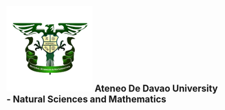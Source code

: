 ## <img src="NSM.jpg" alt="drawing" width="200"/> Ateneo De Davao University - Natural Sciences and Mathematics &nbsp;&nbsp;&nbsp;&nbsp;&nbsp;&nbsp;&nbsp;&nbsp;&nbsp;&nbsp;&nbsp;&nbsp; 
